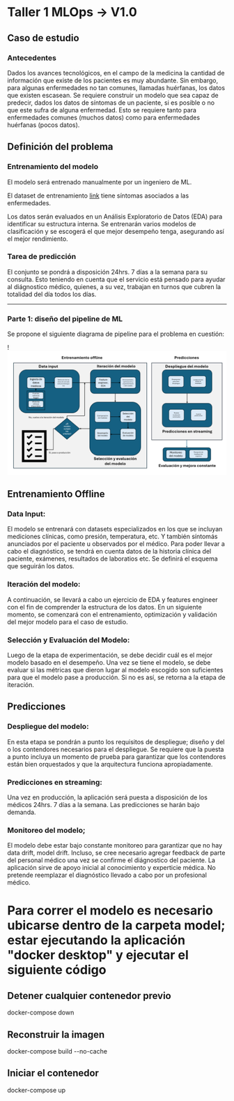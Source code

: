 # Taller 1 MLOps -> V1.0

## Caso de estudio
### Antecedentes

Dados los avances tecnológicos, en el campo de la medicina la cantidad de información que existe de los pacientes es muy abundante. Sin embargo, para algunas enfermedades no tan comunes, llamadas huérfanas, los datos que existen escasean. Se requiere construir un modelo que sea capaz de predecir, dados los datos de síntomas de un paciente, si es posible o no que este sufra de alguna enfermedad. Esto se requiere tanto para enfermedades comunes (muchos datos) como para enfermedades huérfanas (pocos datos). 

## Definición del problema

### Entrenamiento del modelo

El modelo será entrenado manualmente por un ingeniero de ML.

El dataset de entrenamiento [link](https://www.kaggle.com/datasets/uom190346a/disease-symptoms-and-patient-profile-dataset/data) tiene síntomas asociados a las enfermedades.

Los datos serán evaluados en un Análisis Exploratorio de Datos (EDA) para identificar su estructura interna. Se entrenarán varios modelos de clasificación y se escogerá el que mejor desempeño tenga, asegurando así el mejor rendimiento.

### Tarea de predicción

El conjunto se pondrá a disposición 24hrs. 7 días a la semana para su consulta. Esto teniendo en cuenta que el servicio está pensado para ayudar al diágnostico médico, quienes, a su vez, trabajan en turnos que cubren la totalidad del día todos los días.

---

### Parte 1: diseño del pipeline de ML

Se propone el siguiente diagrama de pipeline para el problema en cuestión:

!![ML_Pipeline](./img/Pipeline1.png)

## Entrenamiento Offline

### Data Input:

El modelo se entrenará con datasets especializados en los que se incluyan mediciones clínicas, como presión, temperatura, etc. Y también síntomás anunciados por el paciente u observados por el médico. Para poder llevar a cabo el diagnóstico, se tendrá en cuenta datos de la historia clínica del paciente, exámenes, resultados de laboratios etc. Se definirá el esquema que seguirán los datos. 


### Iteración del modelo:

A continuación, se llevará a cabo un ejercicio de EDA y features engineer con el fin de comprender la estructura de los datos. En un siguiente momento, se comenzará con el entrenamiento, optimización y validación del mejor modelo para el caso de estudio.


### Selección y Evaluación del Modelo:

Luego de la etapa de experimentación, se debe decidir cuál es el mejor modelo basado en el desempeño. Una vez se tiene el modelo, se debe evaluar si las métricas que dieron lugar al modelo escogido son suficientes para que el modelo pase a producción. Si no es así, se retorna a la etapa de iteración. 


## Predicciones

### Despliegue del modelo:

En esta etapa se pondrán a punto los requisitos de despliegue; diseño y del o los contendores necesarios para el despliegue. Se requiere que la puesta a punto incluya un momento de prueba para garantizar que los contendores están bien orquestados y que la arquitectura funciona apropiadamente. 


### Predicciones en streaming:

Una vez en producción, la aplicación será puesta a disposición de los médicos 24hrs. 7 días a la semana. Las predicciones se harán bajo demanda.

### Monitoreo del modelo;

El modelo debe estar bajo constante monitoreo para garantizar que no hay data drift, model drift. Incluso, se cree necesario agregar feedback de parte del personal médico una vez se confirme el diágnostico del paciente. La aplicación sirve de apoyo inicial al conocimiento y experticie médica. No pretende reemplazar el diagnóstico llevado a cabo por un profesional médico.



# Para correr el modelo es necesario ubicarse dentro de la carpeta model; estar ejecutando la aplicación "docker desktop" y ejecutar el siguiente código 

## Detener cualquier contenedor previo
docker-compose down

## Reconstruir la imagen 
docker-compose build --no-cache

## Iniciar el contenedor
docker-compose up